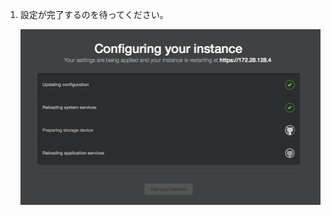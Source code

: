 1. 設定が完了するのを待ってください。

   ![インスタンスの設定](/assets/images/enterprise/management-console/configuration-run.png)
